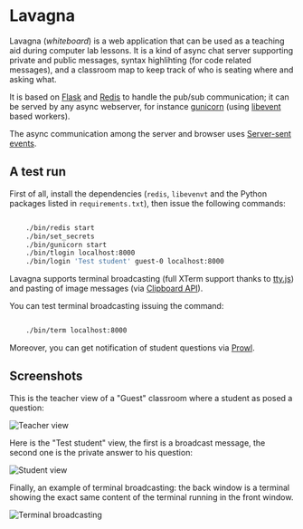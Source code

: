 # Lavagna

Lavagna (*whiteboard*) is a web application that can be used as a teaching aid
during computer lab lessons. It is a kind of async chat server supporting
private and public messages, syntax highlihting (for code related messages),
and a classroom map to keep track of who is seating where and asking what.

It is based on [Flask](http://flask.pocoo.org/) and [Redis](http://redis.io/)
to handle the pub/sub communication; it can be served by any async webserver,
for instance [gunicorn](http://gunicorn.org/) (using
[libevent](http://libevent.org/) based workers).

The async communication among the server and browser uses [Server-sent
events](https://developer.mozilla.org/en-US/docs/Server-sent_events).

## A test run

First of all, install the dependencies (`redis`, `libevenvt` and the Python
packages listed in `requirements.txt`), then issue the following commands:

```bash

	./bin/redis start
	./bin/set_secrets
	./bin/gunicorn start
	./bin/tlogin localhost:8000
	./bin/login 'Test student' guest-0 localhost:8000
```

Lavagna supports terminal broadcasting (full XTerm support thanks to
[tty.js](https://github.com/chjj/tty.js/)) and pasting of image messages (via
[Clipboard API](http://dev.w3.org/2006/webapi/clipops/clipops.html)).

You can test terminal broadcasting issuing the command:

```bash

	./bin/term localhost:8000
```

Moreover, you can get notification of student questions via [Prowl](http://www.prowlapp.com/).


## Screenshots

This is the teacher view of a "Guest" classroom where a student as posed a question:

![Teacher view](https://raw.github.com/mapio/lavagna/master/screenshots/teacher.png)

Here is the "Test student" view, the first is a broadcast message, the second
one is the private answer to his question:

![Student view](https://raw.github.com/mapio/lavagna/master/screenshots/student.png)

Finally, an example of terminal broadcasting: the back window is a terminal showing the
exact same content of the terminal running in the front window.

![Terminal broadcasting](https://raw.github.com/mapio/lavagna/master/screenshots/term.png)

